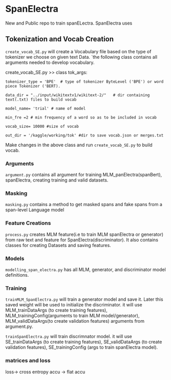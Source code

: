 # SpanElectra
New and Public repo to train spanELectra. SpanElectra uses 

## Tokenization and Vocab Creation
`create_vocab_SE.py` will create a Vocabulary file based on the type of tokenizer we choose on given text Data. `the following class contains all arguments needed to develop vocabulary.
  
  create_vocab_SE.py >> class tok_args:
    
    tokenizer_type = 'BPE'  # type of tokenizer ByteLevel ('BPE') or word piece Tokenizer ('BERT).
    
    data_dir = "../input/wikitextv1/wikitext-2/"   # dir containing text(.txt) files to build vocab
    
    model_name= 'trial' # name of model
    
    min_fre =2 # min frequency of a word so as to be included in vocab
    
    vocab_size= 10000 #size of vocab
    
    out_dir = '/kaggle/working/tok' #dir to save vocab.json or merges.txt
    
 
 Make changes in the above class and run `create_vocab_SE.py` to build vocab.
    
    
### Arguments
`argument.py` contains all argument for training MLM_panElectra(spanBert), spanElectra, creating training and valid datasets.

### Masking
`masking.py` contains a method to get masked spans and fake spans from a span-level Language model

### Feature Creations
`process.py` creates MLM feature(i.e to train MLM spanElectra or generator) from raw text and feature for SpanElectra(discriminator). It also contains classes for creating Datasets and saving features.

### Models
`modelling_span_electra.py` has all MLM, generator, and discriminator model definitions.

### Training
`trainMLM_SpanElectra.py` will train a generator model and save it. Later this saved weight will be used to initialize the discriminator. it will use MLM_trainDataArgs (to create training features), MLM_trainingConfig(arguments to train MLM model/generator), MLM_validDataArgs(to create validation features) arguments from argument.py. 

`trainSpanElectra.py` will train discrimnator model. it will use SE_trainDataArgs (to create training features), SE_validDataArgs (to create validation features), SE_trainingConfig (args to train spanElectra model).

### matrices and loss
loss-> cross entropy
accu -> flat accu
